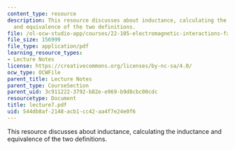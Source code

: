 ```yaml
---
content_type: resource
description: This resource discusses about inductance, calculating the inductance
  and equivalence of the two definitions.
file: /ol-ocw-studio-app/courses/22-105-electromagnetic-interactions-fall-2005/544db8af2148acb1cc42aa4f7e24e0f6_lecture7.pdf
file_size: 156999
file_type: application/pdf
learning_resource_types:
- Lecture Notes
license: https://creativecommons.org/licenses/by-nc-sa/4.0/
ocw_type: OCWFile
parent_title: Lecture Notes
parent_type: CourseSection
parent_uid: 3c911222-3792-b82e-e969-b9d8cbc00cdc
resourcetype: Document
title: lecture7.pdf
uid: 544db8af-2148-acb1-cc42-aa4f7e24e0f6
---
```

This resource discusses about inductance, calculating the inductance and equivalence of the two definitions.